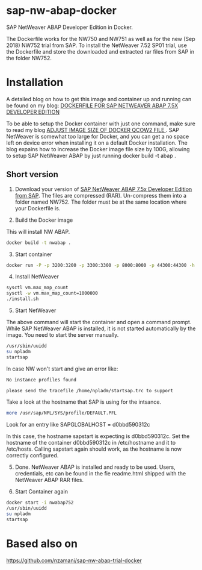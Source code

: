 # sap-nw-abap-docker

SAP NetWeaver ABAP Developer Edition in Docker.

The Dockerfile works for the NW750 and NW751 as well as for the new (Sep 2018) NW752 trial from SAP. To install the NetWeaver 7.52 SP01 trial, use the Dockerfile and store the downloaded and extracted rar files from SAP in the folder NW752.

# Installation

A detailed blog on how to get this image and container up and running can be found on my blog: [DOCKERFILE FOR SAP NETWEAVER ABAP 7.5X DEVELOPER EDITION](https://www.itsfullofstars.de/2017/09/dockerfile-for-sap-netweaver-abap-7-5x-developer-edition/)

To be able to setup the Docker container with just one command, make sure to read my blog [ADJUST IMAGE SIZE OF DOCKER QCOW2 FILE
](https://www.itsfullofstars.de/2017/12/adjust-the-image-size-of-docker/). SAP NetWeaver is somewhat too large for Docker, and you can get a no space left on device error when installing it on a default Docker installation. The blog expains how to increase the Docker image file size by 100G, allowing to setup SAP NetWeaver ABAP by just running docker build -t abap .

## Short version

1. Download your version of [SAP NetWeaver ABAP 7.5x Developer Edition from SAP](https://tools.hana.ondemand.com/#abap). The files are compressed (RAR). Un-compress them into a folder named NW752. The folder must be at the same location where your Dockerfile is.

2. Build the Docker image

This will install NW ABAP.

```sh
docker build -t nwabap .
```

3. Start container

```sh
docker run -P -p 3200:3200 -p 3300:3300 -p 8000:8000 -p 44300:44300 -h vhcalnplci --privileged --name nwabap752 -it nwabap:latest /bin/bash
```
4. Install NetWeaver

```sh
sysctl vm.max_map_count
sysctl -w vm.max_map_count=1000000
./install.sh
```

5. Start NetWeaver

The above command will start the container and open a command prompt. While SAP NetWeaver ABAP is installed, it is not started automatically by the image. You need to start the server manually.

```sh
/usr/sbin/uuidd
su npladm
startsap
```

In case NW won't start and give an error like: 

```sh
No instance profiles found

please send the tracefile /home/npladm/startsap.trc to support
```

Take a look at the hostname that SAP is using for the intsance. 

```sh
more /usr/sap/NPL/SYS/profile/DEFAULT.PFL
```

Look for an entry like SAPGLOBALHOST = d0bbd590312c

In this case, the hostname sapstart is expecting is d0bbd590312c. Set the hostname of the container d0bbd590312c in /etc/hostname and it to /etc/hosts. Calling sapstart again should work, as the hostname is now correctly configured.

5. Done. NetWeaver ABAP is installed and ready to be used. Users, credentials, etc can be found in the fie readme.html shipped with the NetWeaver ABAP RAR files.

6. Start Container again
```sh
docker start -i nwabap752
/usr/sbin/uuidd
su npladm
startsap
```

# Based also on 

https://github.com/nzamani/sap-nw-abap-trial-docker

